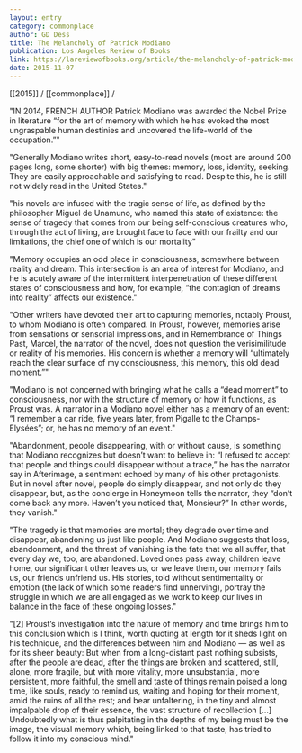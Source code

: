 ```yaml
---
layout: entry
category: commonplace
author: GD Dess
title: The Melancholy of Patrick Modiano
publication: Los Angeles Review of Books
link: https://lareviewofbooks.org/article/the-melancholy-of-patrick-modiano/
date: 2015-11-07
---
```


[[2015]] / [[commonplace]] / 

"IN 2014, FRENCH AUTHOR Patrick Modiano was awarded the Nobel Prize in literature “for the art of memory with which he has evoked the most ungraspable human destinies and uncovered the life-world of the occupation.”"

"Generally Modiano writes short, easy-to-read novels (most are around 200 pages long, some shorter) with big themes: memory, loss, identity, seeking. They are easily approachable and satisfying to read. Despite this, he is still not widely read in the United States."

"his novels are infused with the tragic sense of life, as defined by the philosopher Miguel de Unamuno, who named this state of existence: the sense of tragedy that comes from our being self-conscious creatures who, through the act of living, are brought face to face with our frailty and our limitations, the chief one of which is our mortality"

"Memory occupies an odd place in consciousness, somewhere between reality and dream. This intersection is an area of interest for Modiano, and he is acutely aware of the intermittent interpenetration of these different states of consciousness and how, for example, “the contagion of dreams into reality” affects our existence."

"Other writers have devoted their art to capturing memories, notably Proust, to whom Modiano is often compared. In Proust, however, memories arise from sensations or sensorial impressions, and in Remembrance of Things Past, Marcel, the narrator of the novel, does not question the verisimilitude or reality of his memories. His concern is whether a memory will “ultimately reach the clear surface of my consciousness, this memory, this old dead moment.”"

"Modiano is not concerned with bringing what he calls a “dead moment” to consciousness, nor with the structure of memory or how it functions, as Proust was. A narrator in a Modiano novel either has a memory of an event: “I remember a car ride, five years later, from Pigalle to the Champs-Elysées”; or, he has no memory of an event."

"Abandonment, people disappearing, with or without cause, is something that Modiano recognizes but doesn’t want to believe in: “I refused to accept that people and things could disappear without a trace,” he has the narrator say in Afterimage, a sentiment echoed by many of his other protagonists. But in novel after novel, people do simply disappear, and not only do they disappear, but, as the concierge in Honeymoon tells the narrator, they “don’t come back any more. Haven’t you noticed that, Monsieur?” In other words, they vanish."

"The tragedy is that memories are mortal; they degrade over time and disappear, abandoning us just like people. And Modiano suggests that loss, abandonment, and the threat of vanishing is the fate that we all suffer, that every day we, too, are abandoned. Loved ones pass away, children leave home, our significant other leaves us, or we leave them, our memory fails us, our friends unfriend us. His stories, told without sentimentality or emotion (the lack of which some readers find unnerving), portray the struggle in which we are all engaged as we work to keep our lives in balance in the face of these ongoing losses."

"[2] Proust’s investigation into the nature of memory and time brings him to this conclusion which is I think, worth quoting at length for it sheds light on his technique, and the differences between him and Modiano — as well as for its sheer beauty: But when from a long-distant past nothing subsists, after the people are dead, after the things are broken and scattered, still, alone, more fragile, but with more vitality, more unsubstantial, more persistent, more faithful, the smell and taste of things remain poised a long time, like souls, ready to remind us, waiting and hoping for their moment, amid the ruins of all the rest; and bear unfaltering, in the tiny and almost impalpable drop of their essence, the vast structure of recollection […] Undoubtedly what is thus palpitating in the depths of my being must be the image, the visual memory which, being linked to that taste, has tried to follow it into my conscious mind."
